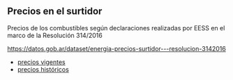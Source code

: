 ## Precios en el surtidor

Precios de los combustibles según declaraciones realizadas por EESS en el marco de la Resolución 314/2016

https://datos.gob.ar/dataset/energia-precios-surtidor---resolucion-3142016 

* [precios vigentes](http://datos.energia.gob.ar/dataset/1c181390-5045-475e-94dc-410429be4b17/resource/80ac25de-a44a-4445-9215-090cf55cfda5/download/precios-en-surtidor-resolucin-3142016.csv)
* [precios históricos](http://datos.energia.gob.ar/dataset/1c181390-5045-475e-94dc-410429be4b17/resource/f8dda0d5-2a9f-4d34-b79b-4e63de3995df/download/precios-historicos.csv)
